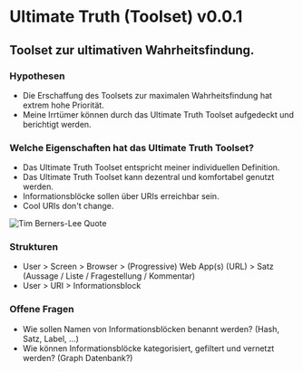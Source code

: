 # Ultimate Truth (Toolset) v0.0.1

## Toolset zur ultimativen Wahrheitsfindung. 

### Hypothesen
* Die Erschaffung des Toolsets zur maximalen Wahrheitsfindung hat extrem hohe Priorität.
* Meine Irrtümer können durch das Ultimate Truth Toolset aufgedeckt und berichtigt werden.

### Welche Eigenschaften hat das Ultimate Truth Toolset?
* Das Ultimate Truth Toolset entspricht meiner individuellen Definition.
* Das Ultimate Truth Toolset kann dezentral und komfortabel genutzt werden.
* Informationsblöcke sollen über URIs erreichbar sein.
* Cool URIs don't change.

![Tim Berners-Lee Quote](https://raw.githubusercontent.com/ultimate-truth/ultimate-truth-toolset/main/20190115_Tim_Berners-Lee_%E2%80%93_Cool_URIs_dont_change.gif)

### Strukturen
* User > Screen > Browser > (Progressive) Web App(s) (URL) > Satz (Aussage / Liste / Fragestellung / Kommentar) 
* User > URI > Informationsblock

### Offene Fragen
* Wie sollen Namen von Informationsblöcken benannt werden? (Hash, Satz, Label, ...)
* Wie können Informationsblöcke kategorisiert, gefiltert und vernetzt werden? (Graph Datenbank?)

